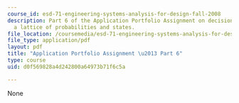 ```yaml
---
course_id: esd-71-engineering-systems-analysis-for-design-fall-2008
description: Part 6 of the Application Portfolio Assignment on decision analysis given
  a lattice of probabilities and states.
file_location: /coursemedia/esd-71-engineering-systems-analysis-for-design-fall-2008/d0f569828a4d242800a64973b71f6c5a_ap_assn6.pdf
file_type: application/pdf
layout: pdf
title: "Application Portfolio Assignment \u2013 Part 6"
type: course
uid: d0f569828a4d242800a64973b71f6c5a

---
```

None